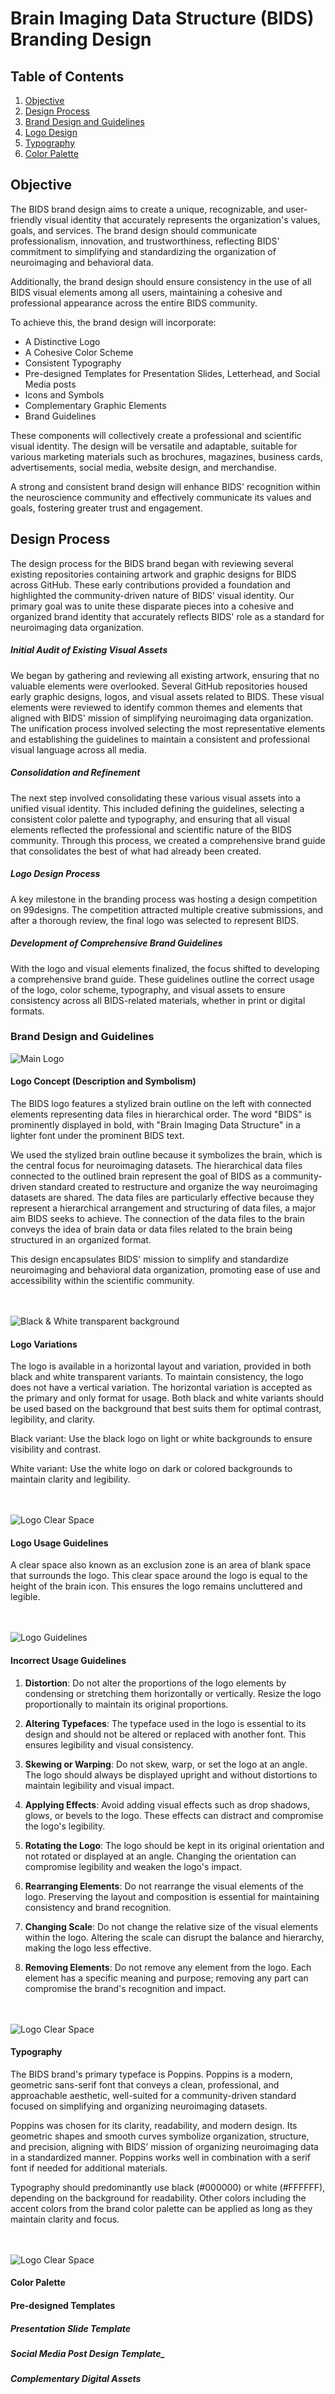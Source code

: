 # Brain Imaging Data Structure (BIDS) Branding Design

## Table of Contents

1. [Objective](#objective)
1. [Design Process](#design-process)
1. [Brand Design and Guidelines](#brand-design-and-guidelines)
1. [Logo Design](#logo-variations)
1. [Typography](#typography)
1. [Color Palette](#color-palette)

## Objective

The BIDS brand design aims to create a unique, recognizable, and user-friendly visual identity that accurately represents the organization's values, goals, and services. The brand design should communicate professionalism, innovation, and trustworthiness, reflecting BIDS' commitment to simplifying and standardizing the organization of neuroimaging and behavioral data.

Additionally, the brand design should ensure consistency in the use of all BIDS visual elements among all users, maintaining a cohesive and professional appearance across the entire BIDS community.

To achieve this, the brand design will incorporate:

-	A Distinctive Logo
-	A Cohesive Color Scheme
-	Consistent Typography
-	Pre-designed Templates for Presentation Slides, Letterhead, and Social Media posts
-	Icons and Symbols
-	Complementary Graphic Elements
-	Brand Guidelines

These components will collectively create a professional and scientific visual identity. The design will be versatile and adaptable, suitable for various marketing materials such as brochures, magazines, business cards, advertisements, social media, website design, and merchandise.

A strong and consistent brand design will enhance BIDS' recognition within the neuroscience community and effectively communicate its values and goals, fostering greater trust and engagement.

## Design Process

The design process for the BIDS brand began with reviewing several existing repositories containing artwork and graphic designs for BIDS across GitHub. These early contributions provided a foundation and highlighted the community-driven nature of BIDS' visual identity. Our primary goal was to unite these disparate pieces into a cohesive and organized brand identity that accurately reflects BIDS' role as a standard for neuroimaging data organization.

##### Initial Audit of Existing Visual Assets
We began by gathering and reviewing all existing artwork, ensuring that no valuable elements were overlooked. Several GitHub repositories housed early graphic designs, logos, and visual assets related to BIDS. These visual elements were reviewed to identify common themes and elements that aligned with BIDS' mission of simplifying neuroimaging data organization. The unification process involved selecting the most representative elements and establishing the guidelines to maintain a consistent and professional visual language across all media.

##### Consolidation and Refinement
The next step involved consolidating these various visual assets into a unified visual identity. This included defining the guidelines, selecting a consistent color palette and typography, and ensuring that all visual elements reflected the professional and scientific nature of the BIDS community. Through this process, we created a comprehensive brand guide that consolidates the best of what had already been created.

##### Logo Design Process
A key milestone in the branding process was hosting a design competition on 99designs. The competition attracted multiple creative submissions, and after a thorough review, the final logo was selected to represent BIDS.

##### Development of Comprehensive Brand Guidelines
With the logo and visual elements finalized, the focus shifted to developing a comprehensive brand guide. These guidelines outline the correct usage of the logo, color scheme, typography, and visual assets to ensure consistency across all BIDS-related materials, whether in print or digital formats.

### Brand Design and Guidelines

![Main Logo](logo-guide-assets/BIDS_logo.jpg)

#### Logo Concept (Description and Symbolism)

The BIDS logo features a stylized brain outline on the left with connected elements representing data files in hierarchical order. The word "BIDS" is prominently displayed in bold, with "Brain Imaging Data Structure" in a lighter font under the prominent BIDS text.

We used the stylized brain outline because it symbolizes the brain, which is the central focus for neuroimaging datasets. The hierarchical data files connected to the outlined brain represent the goal of BIDS as a community-driven standard created to restructure and organize the way neuroimaging datasets are shared. The data files are particularly effective because they represent a hierarchical arrangement and structuring of data files, a major aim BIDS seeks to achieve. The connection of the data files to the brain conveys the idea of brain data or data files related to the brain being structured in an organized format.

This design encapsulates BIDS' mission to simplify and standardize neuroimaging and behavioral data organization, promoting ease of use and accessibility within the scientific community.<br><br><br>

![Black & White transparent background](logo-guide-assets/logo-variations.jpg)

#### Logo Variations

The logo is available in a horizontal layout and variation, provided in both black and white transparent variants. To maintain consistency, the logo does not have a vertical variation. The horizontal variation is accepted as the primary and only format for usage. Both black and white variants should be used based on the background that best suits them for optimal contrast, legibility, and clarity.

Black variant: Use the black logo on light or white backgrounds to ensure visibility and contrast.

White variant: Use the white logo on dark or colored backgrounds to maintain clarity and legibility.<br><br><br>

![Logo Clear Space](logo-guide-assets/logo-clear-space.jpg)

#### Logo Usage Guidelines

A clear space also known as an exclusion zone is an area of blank space that surrounds the logo. This clear space around the logo is equal to the height of the brain icon. This ensures the logo remains uncluttered and legible.<br><br><br>

![Logo Guidelines](logo-guide-assets/logo-usage-guide.jpg)

#### Incorrect Usage Guidelines

1. **Distortion**: Do not alter the proportions of the logo elements by condensing or stretching them horizontally or vertically. Resize the logo proportionally to maintain its original proportions.

1. **Altering Typefaces**: The typeface used in the logo is essential to its design and should not be altered or replaced with another font. This ensures legibility and visual consistency.

1. **Skewing or Warping**: Do not skew, warp, or set the logo at an angle. The logo should always be displayed upright and without distortions to maintain legibility and visual impact.

1. **Applying Effects**: Avoid adding visual effects such as drop shadows, glows, or bevels to the logo. These effects can distract and compromise the logo's legibility.

1. **Rotating the Logo**: The logo should be kept in its original orientation and not rotated or displayed at an angle. Changing the orientation can compromise legibility and weaken the logo's impact.

1. **Rearranging Elements**: Do not rearrange the visual elements of the logo. Preserving the layout and composition is essential for maintaining consistency and brand recognition.

1. **Changing Scale**: Do not change the relative size of the visual elements within the logo. Altering the scale can disrupt the balance and hierarchy, making the logo less effective.

1. **Removing Elements**: Do not remove any element from the logo. Each element has a specific meaning and purpose; removing any part can compromise the brand's recognition and impact.<br><br><br>

![Logo Clear Space](logo-guide-assets/BIDS-typography.jpg)

#### Typography

The BIDS brand's primary typeface is Poppins. Poppins is a modern, geometric sans-serif font that conveys a clean, professional, and approachable aesthetic, well-suited for a community-driven standard focused on simplifying and organizing neuroimaging datasets.

Poppins was chosen for its clarity, readability, and modern design. Its geometric shapes and smooth curves symbolize organization, structure, and precision, aligning with BIDS’ mission of organizing neuroimaging data in a standardized manner. Poppins works well in combination with a serif font if needed for additional materials.

Typography should predominantly use black (#000000) or white (#FFFFFF), depending on the background for readability. Other colors including the accent colors from the brand color palette can be applied as long as they maintain clarity and focus.<br><br><br>

![Logo Clear Space](logo-guide-assets/BIDS-color.jpg)

#### Color Palette

#### Pre-designed Templates

##### Presentation Slide Template

##### Social Media Post Design Template_

##### Complementary Digital Assets
